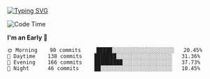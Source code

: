 [![Typing SVG](https://readme-typing-svg.demolab.com?font=Fira+Code&pause=1000&width=435&lines=Welcome+to+theArjun's+Profile)](https://git.io/typing-svg)


<!--START_SECTION:waka-->
![Code Time](http://img.shields.io/badge/Code%20Time-2%2C859%20hrs%2035%20mins-blue)

**I'm an Early 🐤** 

```text
🌞 Morning    90 commits     █████░░░░░░░░░░░░░░░░░░░░   20.45% 
🌆 Daytime    138 commits    ███████░░░░░░░░░░░░░░░░░░   31.36% 
🌃 Evening    166 commits    █████████░░░░░░░░░░░░░░░░   37.73% 
🌙 Night      46 commits     ██░░░░░░░░░░░░░░░░░░░░░░░   10.45%

```



<!--END_SECTION:waka-->